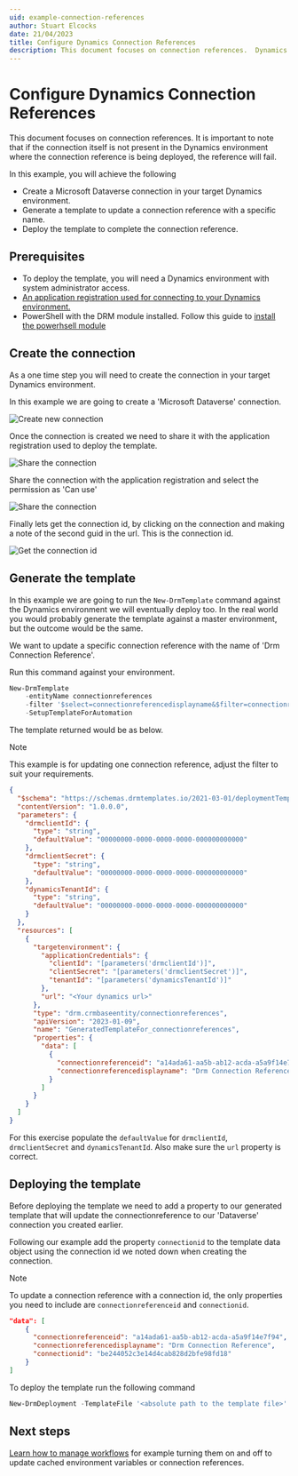 ```yaml
---
uid: example-connection-references
author: Stuart Elcocks
date: 21/04/2023
title: Configure Dynamics Connection References
description: This document focuses on connection references.  Dynamics environments can be setup with lots of connections to various sources.  This document will show you how to generate and deploy a drm template that manage the connection references.
---
```


# Configure Dynamics Connection References

This document focuses on connection references.  It is
important to note that if the connection itself is not present in the Dynamics environment where
the connection reference is being deployed, the reference will fail.

In this example, you will achieve the following

- Create a Microsoft Dataverse connection in your target Dynamics environment.
- Generate a template to update a connection reference with a specific name.
- Deploy the template to complete the connection reference.

## Prerequisites

- To deploy the template, you will need a Dynamics environment with system administrator access.
- [An application registration used for connecting to your Dynamics environment.](xref:connect-to-dynamics-with-app-registration)
- PowerShell with the DRM module installed. Follow this guide to 
[install the powerhsell module](xref:install-powerhsell-module)

## Create the connection

As a one time step you will need to create the connection in your target Dynamics environment.

In this example we are going to create a 'Microsoft Dataverse' connection.

![Create new connection](/images/connref-create-new.png)

Once the connection is created we need to share it with the application registration used
to deploy the template.

![Share the connection](/images/connref-create-share.png)

Share the connection with the application registration and select the permission as
'Can use'

![Share the connection](/images/connref-create-share-appreg.png)

Finally lets get the connection id, by clicking on the connection and making a note of the
second guid in the url.  This is the connection id.

![Get the connection id](/images/connref-connid.png)

## Generate the template

In this example we are going to run the ```New-DrmTemplate``` command against the Dynamics
environment we will eventually deploy too.  In the real world you would probably generate the 
template against a master environment, but the outcome would be the same.

We want to update a specific connection reference with the name of 'Drm Connection Reference'.

Run this command against your environment.

```powershell
New-DrmTemplate 
    -entityName connectionreferences 
    -filter '$select=connectionreferencedisplayname&$filter=connectionreferencedisplayname eq ''Drm Connection Reference''' 
    -SetupTemplateForAutomation
```

The template returned would be as below.

>[!NOTE]
>This example is for updating one connection reference, adjust the filter to 
suit your requirements.

```json
{
  "$schema": "https://schemas.drmtemplates.io/2021-03-01/deploymentTemplate.json#",
  "contentVersion": "1.0.0.0",
  "parameters": {
    "drmclientId": {
      "type": "string",
      "defaultValue": "00000000-0000-0000-0000-000000000000"
    },
    "drmclientSecret": {
      "type": "string",
      "defaultValue": "00000000-0000-0000-0000-000000000000"
    },
    "dynamicsTenantId": {
      "type": "string",
      "defaultValue": "00000000-0000-0000-0000-000000000000"
    }
  },
  "resources": [
    {
      "targetenvironment": {
        "applicationCredentials": {
          "clientId": "[parameters('drmclientId')]",
          "clientSecret": "[parameters('drmclientSecret')]",
          "tenantId": "[parameters('dynamicsTenantId')]"
        },
        "url": "<Your dynamics url>"
      },
      "type": "drm.crmbaseentity/connectionreferences",
      "apiVersion": "2023-01-09",
      "name": "GeneratedTemplateFor_connectionreferences",
      "properties": {
        "data": [
          {
            "connectionreferenceid": "a14ada61-aa5b-ab12-acda-a5a9f14e7f94",
            "connectionreferencedisplayname": "Drm Connection Reference"
          }
        ]
      }
    }
  ]
}
```

For this exercise populate the ```defaultValue``` for ```drmclientId```,
```drmclientSecret``` and ```dynamicsTenantId```.  Also make sure the ```url```
property is correct.


## Deploying the template

Before deploying the template we need to add a property to our generated template
that will update the connectionreference to our 'Dataverse' connection you 
created earlier.

Following our example add the property ```connectionid``` to the template
data object using the connection id we noted down when creating the connection.

>[!NOTE]
> To update a connection reference with a connection id, the only properties
> you need to include are ```connectionreferenceid``` and ```connectionid```.

```json
"data": [
    {
      "connectionreferenceid": "a14ada61-aa5b-ab12-acda-a5a9f14e7f94",
      "connectionreferencedisplayname": "Drm Connection Reference",
      "connectionid": "be244052c3e14d4cab828d2bfe98fd18"
    }
]
```

To deploy the template run the following command

```powershell
New-DrmDeployment -TemplateFile '<absolute path to the template file>'
```


## Next steps

[Learn how to manage workflows](xref:example-manage-workflows) for example turning them
on and off to update cached environment variables or connection references.